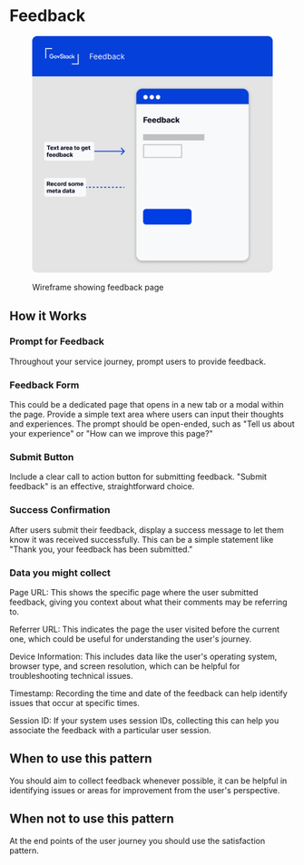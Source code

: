 # Feedback



<figure><img src="../../../.gitbook/assets/Feedback.png" alt=""><figcaption><p>Wireframe showing feedback page</p></figcaption></figure>

## **How it Works**

### **Prompt for Feedback**&#x20;

Throughout your service journey, prompt users to provide feedback.

### **Feedback Form**&#x20;

This could be a dedicated page that opens in a new tab or a modal within the page. Provide a simple text area where users can input their thoughts and experiences. The prompt should be open-ended, such as "Tell us about your experience" or "How can we improve this page?"

### **Submit Button**&#x20;

Include a clear call to action button for submitting feedback. "Submit feedback" is an effective, straightforward choice.

### **Success Confirmation**&#x20;

After users submit their feedback, display a success message to let them know it was received successfully. This can be a simple statement like "Thank you, your feedback has been submitted."

### Data you might collect&#x20;

Page URL: This shows the specific page where the user submitted feedback, giving you context about what their comments may be referring to.

Referrer URL: This indicates the page the user visited before the current one, which could be useful for understanding the user's journey.

Device Information: This includes data like the user's operating system, browser type, and screen resolution, which can be helpful for troubleshooting technical issues.

Timestamp: Recording the time and date of the feedback can help identify issues that occur at specific times.

Session ID: If your system uses session IDs, collecting this can help you associate the feedback with a particular user session.

## **When to use this pattern**&#x20;

You should aim to collect feedback whenever possible, it can be helpful in identifying issues or areas for improvement from the user's perspective.&#x20;

## **When not to use this pattern**&#x20;

At the end points of the user journey you should use the satisfaction pattern.
